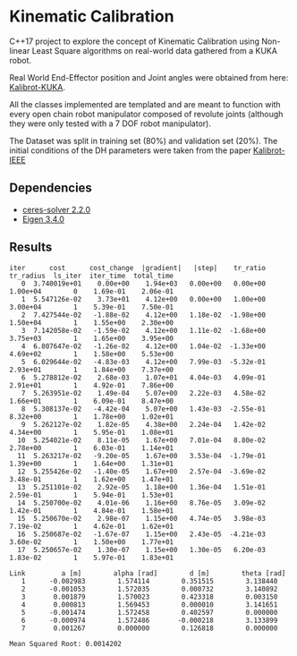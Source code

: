 # Kinematic Calibration

C++17 project to explore the concept of Kinematic Calibration using Non-linear Least Square algorithms on real-world data gathered from a KUKA robot.

Real World End-Effector position and Joint angles were obtained from here: [Kalibrot-KUKA](https://github.com/cursi36/Kalibrot/tree/master/RealRobotsData/KUKA_IIWA_LBR14).

All the classes implemented are templated and are meant to function with every open chain robot manipulator composed of revolute joints (although they were only tested with a 7 DOF robot manipulator).

The Dataset was split in training set (80%) and validation set (20%). The initial conditions of the DH parameters were taken from the paper [Kalibrot-IEEE](https://ieeexplore.ieee.org/abstract/document/9635859)

## Dependencies
- [ceres-solver 2.2.0](https://github.com/ceres-solver/ceres-solver)
- [Eigen 3.4.0](https://gitlab.com/libeigen/eigen)

## Results

```console
iter      cost      cost_change  |gradient|   |step|    tr_ratio  tr_radius  ls_iter  iter_time  total_time
   0  3.740019e+01    0.00e+00    1.94e+03   0.00e+00   0.00e+00  1.00e+04        0    1.69e-01    2.06e-01
   1  5.547126e-02    3.73e+01    4.12e+00   0.00e+00   1.00e+00  3.00e+04        1    5.39e-01    7.50e-01
   2  7.427544e-02   -1.88e-02    4.12e+00   1.18e-02  -1.98e+00  1.50e+04        1    1.55e+00    2.30e+00
   3  7.142058e-02   -1.59e-02    4.12e+00   1.11e-02  -1.68e+00  3.75e+03        1    1.65e+00    3.95e+00
   4  6.807647e-02   -1.26e-02    4.12e+00   1.04e-02  -1.33e+00  4.69e+02        1    1.58e+00    5.53e+00
   5  6.029644e-02   -4.83e-03    4.12e+00   7.99e-03  -5.32e-01  2.93e+01        1    1.84e+00    7.37e+00
   6  5.278812e-02    2.68e-03    1.07e+01   4.04e-03   4.09e-01  2.91e+01        1    4.92e-01    7.86e+00
   7  5.263951e-02    1.49e-04    5.07e+00   2.22e-03   4.58e-02  1.66e+01        1    6.09e-01    8.47e+00
   8  5.308137e-02   -4.42e-04    5.07e+00   1.43e-03  -2.55e-01  8.32e+00        1    1.78e+00    1.02e+01
   9  5.262127e-02    1.82e-05    4.38e+00   2.24e-04   1.42e-02  4.34e+00        1    5.95e-01    1.08e+01
  10  5.254021e-02    8.11e-05    1.67e+00   7.01e-04   8.80e-02  2.78e+00        1    6.03e-01    1.14e+01
  11  5.263217e-02   -9.20e-05    1.67e+00   3.53e-04  -1.79e-01  1.39e+00        1    1.64e+00    1.31e+01
  12  5.255426e-02   -1.40e-05    1.67e+00   2.57e-04  -3.69e-02  3.48e-01        1    1.62e+00    1.47e+01
  13  5.251101e-02    2.92e-05    1.18e+00   1.36e-04   1.51e-01  2.59e-01        1    5.94e-01    1.53e+01
  14  5.250700e-02    4.01e-06    1.16e+00   8.76e-05   3.09e-02  1.42e-01        1    4.84e-01    1.58e+01
  15  5.250670e-02    2.98e-07    1.15e+00   4.74e-05   3.98e-03  7.19e-02        1    4.62e-01    1.62e+01
  16  5.250687e-02   -1.67e-07    1.15e+00   2.43e-05  -4.21e-03  3.60e-02        1    1.50e+00    1.77e+01
  17  5.250657e-02    1.30e-07    1.15e+00   1.30e-05   6.20e-03  1.83e-02        1    5.97e-01    1.83e+01

Link         a [m]        alpha [rad]        d [m]        theta [rad]
   1      -0.002983        1.574114        0.351515        3.138440
   2      -0.001053        1.572035        0.000732        3.140892
   3       0.001879        1.570023        0.423318        0.003150
   4       0.000813        1.569453        0.000010        3.141651
   5      -0.001474        1.572458        0.402597        0.000000
   6      -0.000974        1.572486       -0.000218        3.133899
   7       0.001267        0.000000        0.126818        0.000000

Mean Squared Root: 0.0014202
```

